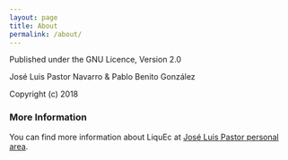 ```yaml
---
layout: page
title: About
permalink: /about/
---
```


Published under the GNU Licence, Version 2.0

José Luis Pastor Navarro & Pablo Benito González

Copyright (c) 2018

### More Information

You can find more information about LiquEc at [José Luis Pastor personal area](https://personal.ua.es/es/joseluis-pastor/liquec.html).
